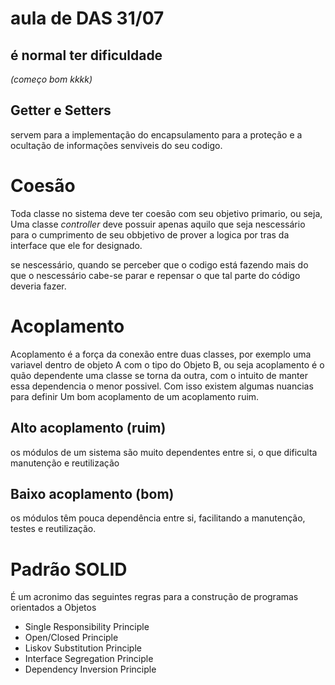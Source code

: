 # aula de DAS 31/07

## é normal ter dificuldade
_(começo bom kkkk)_

## Getter e Setters

servem para a implementação do encapsulamento para a proteção e a ocultação de informações senviveis do seu codigo.

# Coesão

Toda classe no sistema deve ter coesão com seu objetivo primario, ou seja, Uma classe *controller* deve possuir apenas aquilo que seja nescessário para o cumprimento de seu obbjetivo de prover a logica por tras da interface que ele for designado.

se nescessário, quando se perceber que o codigo está fazendo mais do que o nescessário cabe-se parar e repensar o que tal parte do código deveria fazer.

# Acoplamento

Acoplamento é a força da conexão entre duas classes, por exemplo uma variavel dentro de objeto A com o tipo do Objeto B, ou seja acoplamento é o quão dependente uma classe se torna da outra, com o intuito de manter essa dependencia o menor possivel. Com isso existem algumas nuancias para definir Um bom acoplamento de um acoplamento ruim.

## Alto acoplamento (ruim)
 os módulos de um sistema são muito dependentes entre si, o que dificulta manutenção e reutilização

## Baixo acoplamento (bom)
os módulos têm pouca dependência entre si, facilitando a manutenção, testes e reutilização.

# Padrão SOLID
É um acronimo das seguintes regras para a construção de programas orientados a Objetos

- Single Responsibility Principle
- Open/Closed Principle
- Liskov Substitution Principle
- Interface Segregation Principle
- Dependency Inversion Principle